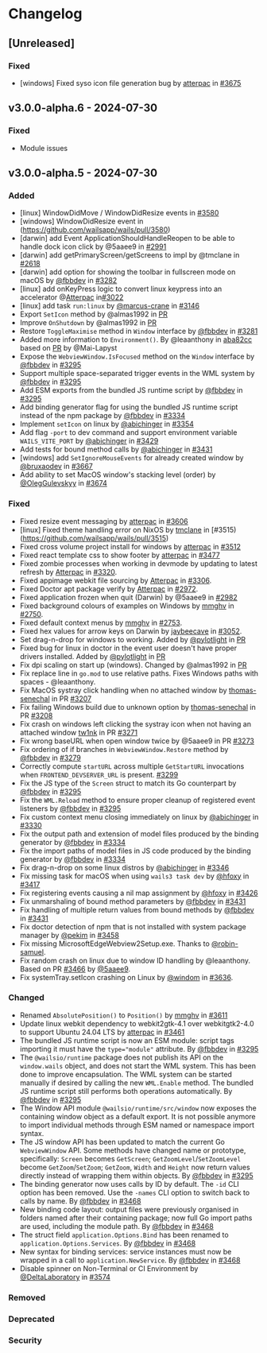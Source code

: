 # Changelog

<!--
All notable changes to this project will be documented in this file.

The format is based on [Keep a Changelog](https://keepachangelog.com/en/1.0.0/),
and this project adheres to [Semantic Versioning](https://semver.org/spec/v2.0.0.html).

- `Added` for new features.
- `Changed` for changes in existing functionality.
- `Deprecated` for soon-to-be removed features.
- `Removed` for now removed features.
- `Fixed` for any bug fixes.
- `Security` in case of vulnerabilities.

-->

## [Unreleased]

### Fixed
- [windows] Fixed syso icon file generation bug by [atterpac](https://github.com/atterpac) in [#3675](https://github.com/wailsapp/wails/pull/3675)

## v3.0.0-alpha.6 - 2024-07-30

### Fixed
- Module issues

## v3.0.0-alpha.5 - 2024-07-30


### Added
- [linux] WindowDidMove / WindowDidResize events in [#3580](https://github.com/wailsapp/wails/pull/3580)
- [windows] WindowDidResize event in (https://github.com/wailsapp/wails/pull/3580)
- [darwin] add Event ApplicationShouldHandleReopen to be able to handle dock icon click by @5aaee9 in [#2991](https://github.com/wailsapp/wails/pull/2991)
- [darwin] add getPrimaryScreen/getScreens to impl by @tmclane in [#2618](https://github.com/wailsapp/wails/pull/2618)
- [darwin] add option for showing the toolbar in fullscreen mode on macOS by [@fbbdev](https://github.com/fbbdev) in [#3282](https://github.com/wailsapp/wails/pull/3282)
- [linux] add onKeyPress logic to convert linux keypress into an accelerator @[Atterpac](https://github.com/Atterpac) in[#3022](https://github.com/wailsapp/wails/pull/3022])
- [linux] add task `run:linux` by [@marcus-crane](https://github.com/marcus-crane) in [#3146](https://github.com/wailsapp/wails/pull/3146)
- Export `SetIcon` method by  @almas1992 in [PR](https://github.com/wailsapp/wails/pull/3147)
- Improve `OnShutdown` by  @almas1992 in [PR](https://github.com/wailsapp/wails/pull/3189)
- Restore `ToggleMaximise` method in `Window` interface by [@fbbdev](https://github.com/fbbdev) in [#3281](https://github.com/wailsapp/wails/pull/3281)
- Added more information to `Environment()`. By @leaanthony in [aba82cc](https://github.com/wailsapp/wails/commit/aba82cc52787c97fb99afa58b8b63a0004b7ff6c) based on [PR](https://github.com/wailsapp/wails/pull/2044) by @Mai-Lapyst
- Expose the `WebviewWindow.IsFocused` method on the `Window` interface by [@fbbdev](https://github.com/fbbdev) in [#3295](https://github.com/wailsapp/wails/pull/3295)
- Support multiple space-separated trigger events in the WML system by [@fbbdev](https://github.com/fbbdev) in [#3295](https://github.com/wailsapp/wails/pull/3295)
- Add ESM exports from the bundled JS runtime script by [@fbbdev](https://github.com/fbbdev) in [#3295](https://github.com/wailsapp/wails/pull/3295)
- Add binding generator flag for using the bundled JS runtime script instead of the npm package by [@fbbdev](https://github.com/fbbdev) in [#3334](https://github.com/wailsapp/wails/pull/3334)
- Implement `setIcon` on linux by [@abichinger](https://github.com/abichinger) in [#3354](https://github.com/wailsapp/wails/pull/3354)
- Add flag `-port` to dev command and support environment variable `WAILS_VITE_PORT` by [@abichinger](https://github.com/abichinger) in [#3429](https://github.com/wailsapp/wails/pull/3429)
- Add tests for bound method calls by [@abichinger](https://github.com/abichinger) in [#3431](https://github.com/wailsapp/wails/pull/3431)
- [windows] add `SetIgnoreMouseEvents` for already created window by [@bruxaodev](https://github.com/bruxaodev) in [#3667](https://github.com/wailsapp/wails/pull/3667)
- Add ability to set MacOS window's stacking level (order) by [@OlegGulevskyy](https://github.com/OlegGulevskyy) in [#3674](https://github.com/wailsapp/wails/pull/3674)

### Fixed

- Fixed resize event messaging by [atterpac](https://github.com/atterpac) in [#3606](https://github.com/wailsapp/wails/pull/3606)
- [linux] Fixed theme handling error on NixOS by [tmclane](https://github.com/tmclane) in [#3515)(https://github.com/wailsapp/wails/pull/3515)
- Fixed cross volume project install for windows by [atterpac](https://github.com/atterac) in [#3512](https://github.com/wailsapp/wails/pull/3512)
- Fixed react template css to show footer by [atterpac](https://github.com/atterpac) in [#3477](https://github.com/wailsapp/wails/pull/3477)
- Fixed zombie processes when working in devmode by updating to latest refresh by [Atterpac](https://github.com/atterpac) in [#3320](https://github.com/wailsapp/wails/pull/3320).
- Fixed appimage webkit file sourcing by [Atterpac](https://github.com/atterpac) in [#3306](https://github.com/wailsapp/wails/pull/3306).
- Fixed Doctor apt package verify by [Atterpac](https://github.com/Atterpac) in [#2972](https://github.com/wailsapp/wails/pull/2972).
- Fixed application frozen when quit (Darwin) by @5aaee9 in [#2982](https://github.com/wailsapp/wails/pull/2982)
- Fixed background colours of examples on Windows by [mmghv](https://github.com/mmghv) in [#2750](https://github.com/wailsapp/wails/pull/2750).
- Fixed default context menus by [mmghv](https://github.com/mmghv) in [#2753](https://github.com/wailsapp/wails/pull/2753).
- Fixed hex values for arrow keys on Darwin by [jaybeecave](https://github.com/jaybeecave) in [#3052](https://github.com/wailsapp/wails/pull/3052).
- Set drag-n-drop for windows to working. Added by [@pylotlight](https://github.com/pylotlight) in [PR](https://github.com/wailsapp/wails/pull/3039)
- Fixed bug for linux in doctor in the event user doesn't have proper drivers installed. Added by [@pylotlight](https://github.com/pylotlight) in [PR](https://github.com/wailsapp/wails/pull/3032)
- Fix dpi scaling on start up (windows). Changed by @almas1992 in [PR](https://github.com/wailsapp/wails/pull/3145)
- Fix replace line in `go.mod` to use relative paths. Fixes Windows paths with spaces - @leaanthony.
- Fix MacOS systray click handling when no attached window by [thomas-senechal](https://github.com/thomas-senechal) in PR [#3207](https://github.com/wailsapp/wails/pull/3207)
- Fix failing Windows build due to unknown option by [thomas-senechal](https://github.com/thomas-senechal) in PR [#3208](https://github.com/wailsapp/wails/pull/3208)
- Fix crash on windows left clicking the systray icon when not having an attached window [tw1nk](https://github.com/tw1nk) in PR [#3271](https://github.com/wailsapp/wails/pull/3271)
- Fix wrong baseURL when open window twice by @5aaee9 in PR [#3273](https://github.com/wailsapp/wails/pull/3273)
- Fix ordering of if branches in `WebviewWindow.Restore` method by [@fbbdev](https://github.com/fbbdev) in [#3279](https://github.com/wailsapp/wails/pull/3279)
- Correctly compute `startURL` across multiple `GetStartURL` invocations when `FRONTEND_DEVSERVER_URL` is present. [#3299](https://github.com/wailsapp/wails/pull/3299)
- Fix the JS type of the `Screen` struct to match its Go counterpart by [@fbbdev](https://github.com/fbbdev) in [#3295](https://github.com/wailsapp/wails/pull/3295)
- Fix the `WML.Reload` method to ensure proper cleanup of registered event listeners by [@fbbdev](https://github.com/fbbdev) in [#3295](https://github.com/wailsapp/wails/pull/3295)
- Fix custom context menu closing immediately on linux by [@abichinger](https://github.com/abichinger) in [#3330](https://github.com/wailsapp/wails/pull/3330)
- Fix the output path and extension of model files produced by the binding generator by [@fbbdev](https://github.com/fbbdev) in [#3334](https://github.com/wailsapp/wails/pull/3334)
- Fix the import paths of model files in JS code produced by the binding generator by [@fbbdev](https://github.com/fbbdev) in [#3334](https://github.com/wailsapp/wails/pull/3334)
- Fix drag-n-drop on some linux distros by [@abichinger](https://github.com/abichinger) in [#3346](https://github.com/wailsapp/wails/pull/3346)
- Fix missing task for macOS when using `wails3 task dev` by [@hfoxy](https://github.com/hfoxy) in [#3417](https://github.com/wailsapp/wails/pull/3417)
- Fix registering events causing a nil map assignment by [@hfoxy](https://github.com/hfoxy) in [#3426](https://github.com/wailsapp/wails/pull/3426)
- Fix unmarshaling of bound method parameters by [@fbbdev](https://github.com/fbbdev) in [#3431](https://github.com/wailsapp/wails/pull/3431)
- Fix handling of multiple return values from bound methods by [@fbbdev](https://github.com/fbbdev) in [#3431](https://github.com/wailsapp/wails/pull/3431)
- Fix doctor detection of npm that is not installed with system package manager by [@pekim](https://github.com/pekim) in [#3458](https://github.com/wailsapp/wails/pull/3458)
- Fix missing MicrosoftEdgeWebview2Setup.exe. Thanks to [@robin-samuel](https://github.com/robin-samuel).
- Fix random crash on linux due to window ID handling by @leaanthony. Based on PR [#3466](https://github.com/wailsapp/wails/pull/3622) by [@5aaee9](https://github.com/5aaee9).
- Fix systemTray.setIcon crashing on Linux by [@windom](https://github.com/windom/) in [#3636](https://github.com/wailsapp/wails/pull/3636).

### Changed

- Renamed `AbsolutePosition()` to `Position()` by [mmghv](https://github.com/mmghv) in [#3611](https://github.com/wailsapp/wails/pull/3611)
- Update linux webkit dependency to webkit2gtk-4.1 over webkitgtk2-4.0 to support Ubuntu 24.04 LTS by [atterpac](https://github.com/atterpac) in [#3461](https://github.com/wailsapp/wails/pull/3461)
- The bundled JS runtime script is now an ESM module: script tags importing it must have the `type="module"` attribute. By [@fbbdev](https://github.com/fbbdev) in [#3295](https://github.com/wailsapp/wails/pull/3295)
- The `@wailsio/runtime` package does not publish its API on the `window.wails` object, and does not start the WML system. This has been done to improve encapsulation. The WML system can be started manually if desired by calling the new `WML.Enable` method. The bundled JS runtime script still performs both operations automatically. By [@fbbdev](https://github.com/fbbdev) in [#3295](https://github.com/wailsapp/wails/pull/3295)
- The Window API module `@wailsio/runtime/src/window` now exposes the containing window object as a default export. It is not possible anymore to import individual methods through ESM named or namespace import syntax.
- The JS window API has been updated to match the current Go `WebviewWindow` API. Some methods have changed name or prototype, specifically: `Screen` becomes `GetScreen`; `GetZoomLevel`/`SetZoomLevel` become `GetZoom`/`SetZoom`; `GetZoom`, `Width` and `Height` now return values directly instead of wrapping them within objects. By [@fbbdev](https://github.com/fbbdev) in [#3295](https://github.com/wailsapp/wails/pull/3295)
- The binding generator now uses calls by ID by default. The `-id` CLI option has been removed. Use the `-names` CLI option to switch back to calls by name. By [@fbbdev](https://github.com/fbbdev) in [#3468](https://github.com/wailsapp/wails/pull/3468)
- New binding code layout: output files were previously organised in folders named after their containing package; now full Go import paths are used, including the module path. By [@fbbdev](https://github.com/fbbdev) in [#3468](https://github.com/wailsapp/wails/pull/3468)
- The struct field `application.Options.Bind` has been renamed to `application.Options.Services`. By [@fbbdev](https://github.com/fbbdev) in [#3468](https://github.com/wailsapp/wails/pull/3468)
- New syntax for binding services: service instances must now be wrapped in a call to `application.NewService`. By [@fbbdev](https://github.com/fbbdev) in [#3468](https://github.com/wailsapp/wails/pull/3468)
- Disable spinner on Non-Terminal or CI Environment by [@DeltaLaboratory](https://github.com/DeltaLaboratory) in [#3574](https://github.com/wailsapp/wails/pull/3574)

### Removed

### Deprecated

### Security
